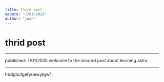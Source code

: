 ```yaml
---
title: third post
update: "7/01/2025"
author: "juan"
---
```


# thrid post
___
published: 7/01/2025
welcome to the second post about learning astro

___
hbdghufgefyuewytgwf
